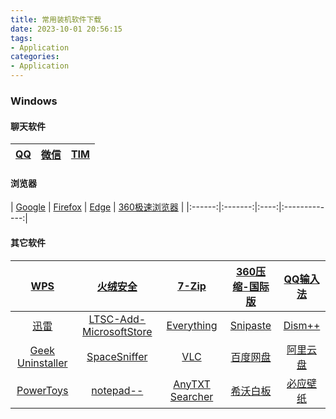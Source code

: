 ```yaml
---
title: 常用装机软件下载
date: 2023-10-01 20:56:15
tags:
- Application
categories:
- Application
---
```

### **Windows**

#### 聊天软件

| [QQ](https://im.qq.com/index/#downloadAnchor) | [微信](https://weixin.qq.com/) | [TIM](https://im.qq.com/index/#downloadAnchor) |
|:--:|:----:|:---:|

 
#### 浏览器
[]()[]()[]()[]()
| [Google](https://www.google.cn/chrome/index.html) | [Firefox](https://www.mozilla.org/) | [Edge](https://www.microsoft.com/zh-cn/edge/welcome?exp=e155&form=MT00A8) | [360极速浏览器](https://browser.360.cn/ee/index.html?from=mac) |
|:------:|:-------:|:----:|:-------------:|
#### 其它软件


| [WPS](https://www.wps.cn/)  | [火绒安全](https://www.huorong.cn/)                | [7-Zip](https://7-zip.org/) | [360压缩-国际版](https://www.360totalsecurity.com/360zip/) | [QQ输入法](https://qq.pinyin.cn/) |
|:----:|:-----------------------:|:-----:|:--------------:|:--------:|
| [迅雷](https://dl.xunlei.com/) | [LTSC-Add-MicrosoftStore](https://github.com/kkkgo/LTSC-Add-MicrosoftStore/archive/refs/tags/2019.zip) | [Everything](https://www.voidtools.com/zh-cn/)     | [Snipaste](https://zh.snipaste.com/)              | [Dism++](https://www.chuyu.me/)        |
|[Geek Uninstaller](https://geekuninstaller.com/)|[SpaceSniffer](http://www.uderzo.it/main_products/space_sniffer/)|[VLC](https://www.videolan.org/vlc/)|[百度网盘](https://pan.baidu.com/)|[阿里云盘](https://www.aliyundrive.com/)|
|[PowerToys](https://learn.microsoft.com/zh-cn/windows/powertoys/)|[notepad--](https://gitee.com/cxasm/notepad--/releases/tag/v2.8)|[AnyTXT Searcher](https://anytxt.net/)|[希沃白板](https://easinote.seewo.com/)|[必应壁纸](https://www.microsoft.com/zh-cn/bing/bing-wallpaper)|










